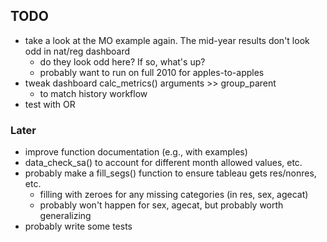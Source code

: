 
## TODO

- take a look at the MO example again. The mid-year results don't look odd in nat/reg dashboard
    + do they look odd here? If so, what's up?
    + probably want to run on full 2010 for apples-to-apples
- tweak dashboard calc_metrics() arguments >> group_parent
    + to match history workflow
- test with OR

### Later

- improve function documentation (e.g., with examples)
- data_check_sa() to account for different month allowed values, etc.
- probably make a fill_segs() function to ensure tableau gets res/nonres, etc.
    + filling with zeroes for any missing categories (in res, sex, agecat)
    + probably won't happen for sex, agecat, but probably worth generalizing
- probably write some tests
